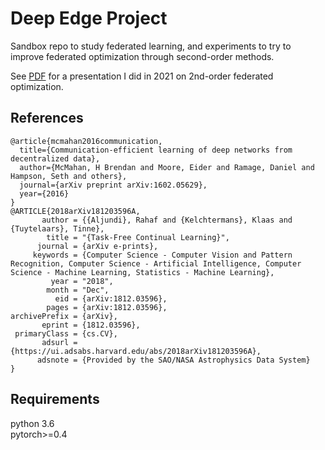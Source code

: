 # Deep Edge Project 

Sandbox repo to study federated learning, and experiments to try to improve federated optimization through second-order methods.

See [PDF](./Second-Order-Federated_master.pdf) for a presentation I did in 2021 on 2nd-order federated optimization.

## References
```
@article{mcmahan2016communication,
  title={Communication-efficient learning of deep networks from decentralized data},
  author={McMahan, H Brendan and Moore, Eider and Ramage, Daniel and Hampson, Seth and others},
  journal={arXiv preprint arXiv:1602.05629},
  year={2016}
}
@ARTICLE{2018arXiv181203596A,
       author = {{Aljundi}, Rahaf and {Kelchtermans}, Klaas and {Tuytelaars}, Tinne},
        title = "{Task-Free Continual Learning}",
      journal = {arXiv e-prints},
     keywords = {Computer Science - Computer Vision and Pattern Recognition, Computer Science - Artificial Intelligence, Computer Science - Machine Learning, Statistics - Machine Learning},
         year = "2018",
        month = "Dec",
          eid = {arXiv:1812.03596},
        pages = {arXiv:1812.03596},
archivePrefix = {arXiv},
       eprint = {1812.03596},
 primaryClass = {cs.CV},
       adsurl = {https://ui.adsabs.harvard.edu/abs/2018arXiv181203596A},
      adsnote = {Provided by the SAO/NASA Astrophysics Data System}
}
```

## Requirements
python 3.6  
pytorch>=0.4
